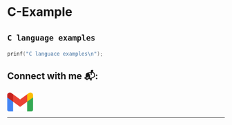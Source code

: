 # C-Example
**`C language examples`**
---------
```C
prinf("C languace examples\n");
```
## Connect with  me 📬:

<a href="mailto:bilalgunes.dev@gmail.com" target="blank">
<img src="https://github.com/mahiiverse1/mahiiverse1/blob/main/Gmail_Logo_256px.png"   align="center"   width="60"/>
</a>

-----


